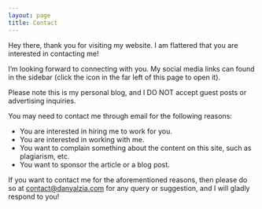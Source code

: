 ```yaml
---
layout: page
title: Contact
---
```


Hey there, thank you for visiting my website. I am flattered that you are interested in contacting me!

I’m looking forward to connecting with you. My social media links can found in the sidebar (click the icon in the far left of this page to open it).

Please note this is my personal blog, and I DO NOT accept guest posts or advertising inquiries.

You may need to contact me through email for the following reasons:

* You are interested in hiring me to work for you.
* You are interested in working with me.
* You want to complain something about the content on this site, such as plagiarism, etc.
* You want to sponsor the article or a blog post.

If you want to contact me for the aforementioned reasons, then please do so at [contact@danyalzia.com](mailto:contact@danyalzia.com) for any query or suggestion, and I will gladly respond to you!

